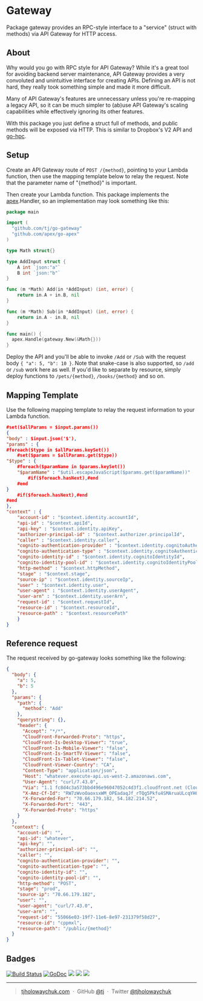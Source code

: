 
# Gateway

Package gateway provides an RPC-style interface to a "service" (struct with methods) via API Gateway for HTTP access.

## About

Why would you go with RPC style for API Gateway? While it's a great tool for avoiding backend server maintenance, API Gateway provides a very convoluted and unintuitive interface for creating APIs. Defining an API is not hard, they really took something simple and made it more difficult.

Many of API Gateway's features are unnecessary unless you're re-mapping a legacy API, so it can be much simpler to (ab)use API Gateway's scaling capabilities while effectively ignoring its other features.

With this package you just define a struct full of methods, and public methods will be exposed via HTTP. This is similar to Dropbox's V2 API and [go-hpc](https://github.com/tj/go-hpc).

## Setup

Create an API Gateway route of `POST /{method}`, pointing to your Lambda function, then use the mapping template below to relay the request. Note that the parameter name of "{method}" is important.

Then create your Lambda function. This package implements the [apex](https://github.com/apex/go-apex).Handler, so an implementation may look something like this:

```go
package main

import (
  "github.com/tj/go-gateway"
  "github.com/apex/go-apex"
)

type Math struct{}

type AddInput struct {
	A int `json:"a"`
	B int `json:"b"`
}

func (m *Math) Add(in *AddInput) (int, error) {
	return in.A + in.B, nil
}

func (m *Math) Sub(in *AddInput) (int, error) {
	return in.A - in.B, nil
}

func main() {
  apex.Handle(gateway.New(&Math{}))
}
```

Deploy the API and you'll be able to invoke `/Add` or `/Sub` with the request body `{ "a": 5, "b": 10 }`. Note that snake-case is also supported, so `/add` or `/sub` work here as well. If you'd like to separate by resource, simply deploy functions to `/pets/{method}`, `/books/{method}` and so on.

## Mapping Template

Use the following mapping template to relay the request information to your Lambda function.

```json
#set($allParams = $input.params())
{
"body" : $input.json('$'),
"params" : {
#foreach($type in $allParams.keySet())
    #set($params = $allParams.get($type))
"$type" : {
    #foreach($paramName in $params.keySet())
    "$paramName" : "$util.escapeJavaScript($params.get($paramName))"
        #if($foreach.hasNext),#end
    #end
}
    #if($foreach.hasNext),#end
#end
},
"context" : {
    "account-id" : "$context.identity.accountId",
    "api-id" : "$context.apiId",
    "api-key" : "$context.identity.apiKey",
    "authorizer-principal-id" : "$context.authorizer.principalId",
    "caller" : "$context.identity.caller",
    "cognito-authentication-provider" : "$context.identity.cognitoAuthenticationProvider",
    "cognito-authentication-type" : "$context.identity.cognitoAuthenticationType",
    "cognito-identity-id" : "$context.identity.cognitoIdentityId",
    "cognito-identity-pool-id" : "$context.identity.cognitoIdentityPoolId",
    "http-method" : "$context.httpMethod",
    "stage" : "$context.stage",
    "source-ip" : "$context.identity.sourceIp",
    "user" : "$context.identity.user",
    "user-agent" : "$context.identity.userAgent",
    "user-arn" : "$context.identity.userArn",
    "request-id" : "$context.requestId",
    "resource-id" : "$context.resourceId",
    "resource-path" : "$context.resourcePath"
    }
}
```

## Reference request

The request received by go-gateway looks something like the following:

```json
{
  "body": {
    "a": 5,
    "b": 5
  },
  "params": {
    "path": {
      "method": "Add"
    },
    "querystring": {},
    "header": {
      "Accept": "*/*",
      "CloudFront-Forwarded-Proto": "https",
      "CloudFront-Is-Desktop-Viewer": "true",
      "CloudFront-Is-Mobile-Viewer": "false",
      "CloudFront-Is-SmartTV-Viewer": "false",
      "CloudFront-Is-Tablet-Viewer": "false",
      "CloudFront-Viewer-Country": "CA",
      "Content-Type": "application/json",
      "Host": "whatever.execute-api.us-west-2.amazonaws.com",
      "User-Agent": "curl/7.43.0",
      "Via": "1.1 fc8d4c3a573bbd496e96047052c4d3f1.cloudfront.net (CloudFront)",
      "X-Amz-Cf-Id": "RW7zWvoOaoxsxWM_OPEadaqJf_rTQg5Pkfu4SMAruaULcqYH0K9MUA==",
      "X-Forwarded-For": "70.66.179.182, 54.182.214.52",
      "X-Forwarded-Port": "443",
      "X-Forwarded-Proto": "https"
    }
  },
  "context": {
    "account-id": "",
    "api-id": "whatever",
    "api-key": "",
    "authorizer-principal-id": "",
    "caller": "",
    "cognito-authentication-provider": "",
    "cognito-authentication-type": "",
    "cognito-identity-id": "",
    "cognito-identity-pool-id": "",
    "http-method": "POST",
    "stage": "prod",
    "source-ip": "70.66.179.182",
    "user": "",
    "user-agent": "curl/7.43.0",
    "user-arn": "",
    "request-id": "55066e03-19f7-11e6-8e97-231379f58d27",
    "resource-id": "cppmxl",
    "resource-path": "/public/{method}"
  }
}
```

## Badges

[![Build Status](https://semaphoreci.com/api/v1/tj/go-gateway/branches/master/badge.svg)](https://semaphoreci.com/tj/go-gateway)
[![GoDoc](https://godoc.org/github.com/tj/go-gateway?status.svg)](https://godoc.org/github.com/tj/go-gateway)
![](https://img.shields.io/badge/license-MIT-blue.svg)
![](https://img.shields.io/badge/status-stable-green.svg)
[![](http://apex.sh/images/badge.svg)](https://apex.sh/ping/)

---

> [tjholowaychuk.com](http://tjholowaychuk.com) &nbsp;&middot;&nbsp;
> GitHub [@tj](https://github.com/tj) &nbsp;&middot;&nbsp;
> Twitter [@tjholowaychuk](https://twitter.com/tjholowaychuk)
